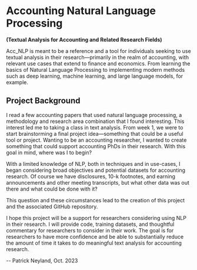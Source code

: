 # Accounting Natural Language Processing
**(Textual Analysis for Accounting and Related Research Fields)**

Acc_NLP is meant to be a reference and a tool for individuals seeking to use textual analysis in their research—primarily in the realm of accounting, with relevant use cases that extend to finance and economics. From learning the basics of Natural Language Processing to implementing modern methods such as deep learning, machine learning, and large language models, for example. 

## Project Background

I read a few accounting papers that used natural language processing, a methodology and research area combination that I found interesting. This interest led me to taking a class in text analysis. From week 1, we were to start brainstorming a final project idea—something that could be a useful tool or project. Wanting to be an accounting researcher, I wanted to create something that could support accounting PhDs in their research. With this goal in mind, where was I to begin? 

With a limited knowledge of NLP, both in techniques and in use-cases, I began considering broad objectives and potential datasets for accounting research. Of course we have disclosures, 10-k footnotes, and earning announcements and other meeting transcripts, but what other data was out there and what could be done with it?

This question and these circumstances lead to the creation of this project and the associated GitHub repository. 

I hope this project will be a support for researchers considering using NLP in their research. I will provide code, training datasets, and thoughtful commentary for researchers to consider in their work. The goal is for researchers to have more confidence and be able to substantially reduce the amount of time it takes to do meaningful text analysis for accounting research.

-- Patrick Neyland, Oct. 2023




```{tableofcontents}
```
